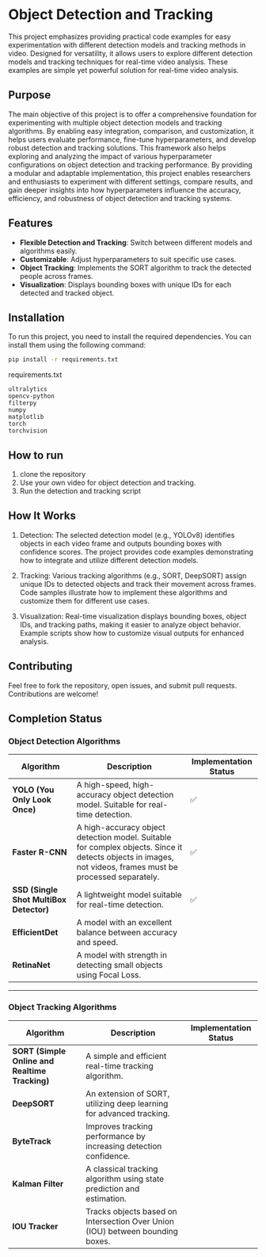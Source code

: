 # Object Detection and Tracking

This project emphasizes providing practical code examples for easy experimentation with different detection models and tracking methods in video. Designed for versatility, it allows users to explore different detection models and tracking techniques for real-time video analysis. These examples are simple yet powerful solution for real-time video analysis.

## Purpose
The main objective of this project is to offer a comprehensive foundation for experimenting with multiple object detection models and tracking algorithms. By enabling easy integration, comparison, and customization, it helps users evaluate performance, fine-tune hyperparameters, and develop robust detection and tracking solutions.
This framework also helps exploring and analyzing the impact of various hyperparameter configurations on object detection and tracking performance. By providing a modular and adaptable implementation, this project enables researchers and enthusiasts to experiment with different settings, compare results, and gain deeper insights into how hyperparameters influence the accuracy, efficiency, and robustness of object detection and tracking systems.

## Features
- **Flexible Detection and Tracking**: Switch between different models and algorithms easily.
- **Customizable**: Adjust hyperparameters to suit specific use cases.
- **Object Tracking**: Implements the SORT algorithm to track the detected people across frames.
- **Visualization**: Displays bounding boxes with unique IDs for each detected and tracked object.

## Installation

To run this project, you need to install the required dependencies. You can install them using the following command:

```bash
pip install -r requirements.txt
```
requirements.txt
```
ultralytics  
opencv-python  
filterpy  
numpy  
matplotlib  
torch  
torchvision  
```

## How to run

1. clone the repository
2. Use your own video for object detection and tracking.
3. Run the detection and tracking script

## How It Works
1. Detection: The selected detection model (e.g., YOLOv8) identifies objects in each video frame and outputs bounding boxes with confidence scores. The project provides code examples demonstrating how to integrate and utilize different detection models.

2. Tracking: Various tracking algorithms (e.g., SORT, DeepSORT) assign unique IDs to detected objects and track their movement across frames. Code samples illustrate how to implement these algorithms and customize them for different use cases.

3. Visualization: Real-time visualization displays bounding boxes, object IDs, and tracking paths, making it easier to analyze object behavior. Example scripts show how to customize visual outputs for enhanced analysis.

## Contributing
Feel free to fork the repository, open issues, and submit pull requests. Contributions are welcome!

## Completion Status
### **Object Detection Algorithms**  
| Algorithm | Description | Implementation Status |
|-----------|-------------|-----------------------|
| **YOLO (You Only Look Once)** | A high-speed, high-accuracy object detection model. Suitable for real-time detection. | ✅ |
| **Faster R-CNN** | A high-accuracy object detection model. Suitable for complex objects. Since it detects objects in images, not videos, frames must be processed separately. | ✅ |
| **SSD (Single Shot MultiBox Detector)** | A lightweight model suitable for real-time detection. | ✅ |
| **EfficientDet** | A model with an excellent balance between accuracy and speed. |  |
| **RetinaNet** | A model with strength in detecting small objects using Focal Loss. |  |

---

### **Object Tracking Algorithms**  
| Algorithm | Description | Implementation Status |
|-----------|-------------|-----------------------|
| **SORT (Simple Online and Realtime Tracking)** | A simple and efficient real-time tracking algorithm. |  |
| **DeepSORT** | An extension of SORT, utilizing deep learning for advanced tracking. |  |
| **ByteTrack** | Improves tracking performance by increasing detection confidence. |  |
| **Kalman Filter** | A classical tracking algorithm using state prediction and estimation. |  |
| **IOU Tracker** | Tracks objects based on Intersection Over Union (IOU) between bounding boxes. |  |
